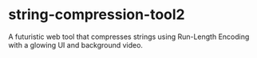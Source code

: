 # string-compression-tool2
A futuristic web tool that compresses strings using Run-Length Encoding with a glowing UI and background video.
